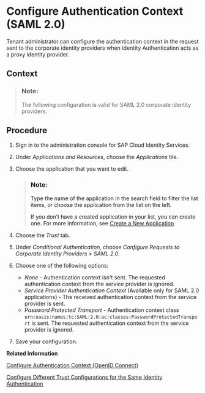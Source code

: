 <!-- loio028cee2589fd418896ae0235b0aeac40 -->

# Configure Authentication Context \(SAML 2.0\)

Tenant administrator can configure the authentication context in the request sent to the corporate identity providers when Identity Authentication acts as a proxy identity provider.



<a name="loio028cee2589fd418896ae0235b0aeac40__context_t4h_3mb_3bc"/>

## Context

> ### Note:  
> The following configuration is valid for SAML 2.0 corporate identity providers.



<a name="loio028cee2589fd418896ae0235b0aeac40__steps_exl_bpk_f4b"/>

## Procedure

1.  Sign in to the administration console for SAP Cloud Identity Services.

2.  Under *Applications and Resources*, choose the *Applications* tile.

3.  Choose the application that you want to edit.

    > ### Note:  
    > Type the name of the application in the search field to filter the list items, or choose the application from the list on the left.
    > 
    > If you don’t have a created application in your list, you can create one. For more information, see [Create a New Application](create-a-new-application-0d4b255.md).

4.  Choose the *Trust* tab.

5.  Under *Conditional Authentication*, choose *Configure Requests to Corporate Identity Providers* \> *SAML 2.0*.

6.  Choose one of the following options:

    -   *None* - Authentication context isn't sent. The requested authentication context from the service provider is ignored.
    -   *Service Provider Authentication Context* \(Available only for SAML 2.0 applications\) - The received authentication context from the service provider is sent.
    -   *Password Protected Transport* - Authentication context class `urn:oasis:names:tc:SAML:2.0:ac:classes:PasswordProtectedTransport` is sent. The requested authentication context from the service provider is ignored.

7.  Save your configuration.


**Related Information**  


[Configure Authentication Context \(OpenID Connect\)](configure-authentication-context-openid-connect-cdd3424.md "Tenant administrator can configure the authentication context in the request sent to the corporate identity providers when Identity Authentication acts as a proxy identity provider.")

[Configure Different Trust Configurations for the Same Identity Authentication](configure-different-trust-configurations-for-the-same-identity-authentication-ba2faa9.md "Tenant administrator can configure the issuer name in the request sent to the corporate identity providers when Identity Authentication acts as a proxy identity provider.")

